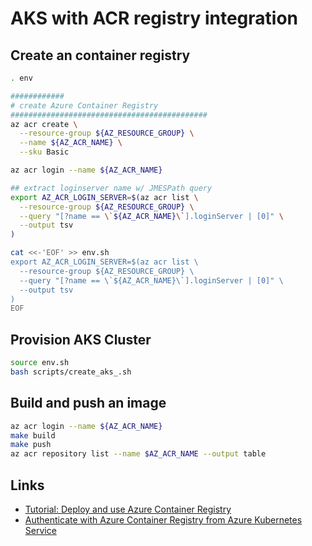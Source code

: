 # AKS with ACR registry integration

## Create an container registry

```bash
. env

############
# create Azure Container Registry
############################################
az acr create \
  --resource-group ${AZ_RESOURCE_GROUP} \
  --name ${AZ_ACR_NAME} \
  --sku Basic

az acr login --name ${AZ_ACR_NAME}

## extract loginserver name w/ JMESPath query
export AZ_ACR_LOGIN_SERVER=$(az acr list \
  --resource-group ${AZ_RESOURCE_GROUP} \
  --query "[?name == \`${AZ_ACR_NAME}\`].loginServer | [0]" \
  --output tsv
)

cat <<-'EOF' >> env.sh
export AZ_ACR_LOGIN_SERVER=$(az acr list \
  --resource-group ${AZ_RESOURCE_GROUP} \
  --query "[?name == \`${AZ_ACR_NAME}\`].loginServer | [0]" \
  --output tsv
)
EOF
```

## Provision AKS Cluster

```bash
source env.sh
bash scripts/create_aks_.sh
```

## Build and push an image

```bash
az acr login --name ${AZ_ACR_NAME}
make build
make push
az acr repository list --name $AZ_ACR_NAME --output table
```

## Links

* [Tutorial: Deploy and use Azure Container Registry](https://docs.microsoft.com/azure/aks/tutorial-kubernetes-prepare-acr)
* [Authenticate with Azure Container Registry from Azure Kubernetes Service](https://docs.microsoft.com/azure/aks/cluster-container-registry-integration)
